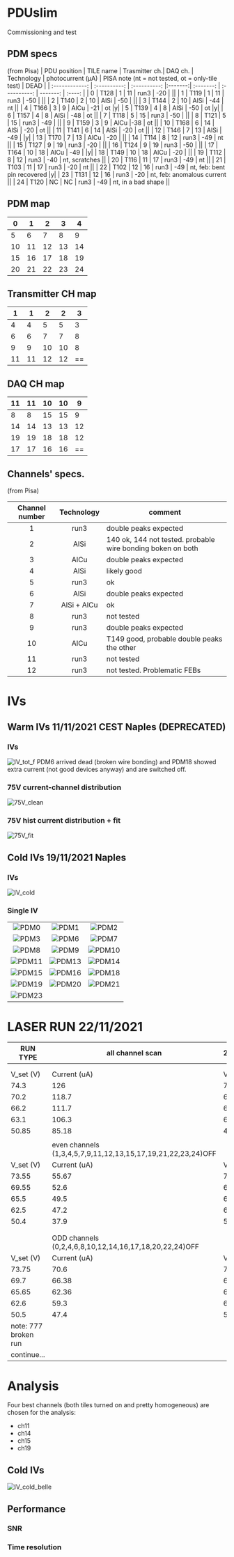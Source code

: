 # PDUslim
Commissioning and test


## PDM specs
(from Pisa)
| PDU position   | TILE name    | Trasmitter ch.| DAQ ch. | Technology |  photocurrent (μA) | PISA note (nt = not tested, ot = only-tile test) | DEAD |
| :------------: | :----------: | :----------:  |:-------:| :-------: | :----------: | -------: | :----: |
| 0 | T128 | 1 | 11 | run3 | -20 | ||
| 1 | T119 | 1 | 11 | run3 | -50 | ||
| 2 | T140 | 2 | 10 | AlSi | -50 | ||
| 3 | T144 | 2 | 10 | AlSi | -44 | nt ||
| 4 | T166 | 3 | 9 | AlCu | -21 | ot |y|
| 5 | T139 | 4 | 8 | AlSi | -50 | ot |y|
| 6 |  T157 | 4 | 8 | AlSi | -48 | ot ||
| 7 |  T118 | 5 | 15 | run3 | -50 | ||
| 8 |  T121 | 5 | 15 | run3 | -49 | ||
| 9 |  T159 | 3 | 9 | AlCu |-38 | ot ||
| 10 |  T168 | 6 | 14 | AlSi | -20 | ot ||
| 11 | T141 | 6 | 14 | AlSi | -20 | ot ||
| 12 | T146 | 7 | 13 | AlSi | -49 | |y|
| 13 | T170 | 7 | 13 | AlCu | -20 | ||
| 14 | T114 | 8 | 12 | run3 | -49 | nt ||
| 15 | T127 | 9 | 19 | run3 | -20 | ||
| 16 | T124 | 9 | 19 | run3 | -50 | ||
| 17 | T164 | 10 | 18 | AlCu | -49 | |y|
| 18 | T149 | 10 | 18 | AlCu | -20 | ||
| 19 | T112 | 8 | 12 | run3 | -40 | nt, scratches ||
| 20 | T116 | 11 | 17 | run3 | -49 | nt ||
| 21 | T103 | 11 | 17 | run3 | -20 | nt ||
| 22 | T102 | 12 | 16 | run3 | -49 | nt, feb: bent pin recovered |y|
| 23 | T131 | 12 | 16 | run3 | -20 | nt, feb: anomalous current ||
| 24 | T120 | NC | NC | run3 | -49 | nt, in a bad shape ||


## PDM map
| 0 | 1 | 2 | 3 | 4 |
|---|---|---|---|---|
| 5 | 6 | 7 | 8 | 9 |
| 10 | 11 | 12 | 13 | 14 |
| 15 | 16 | 17 | 18 | 19 |
| 20 | 21 | 22 | 23 | 24 |
## Transmitter CH map
| 1 | 1 | 2 | 2 | 3 |
|---|---|---|---|---|
| 4| 4 | 5 | 5 | 3 |
| 6 | 6 | 7 | 7 | 8 |
| 9 | 9 | 10 | 10 | 8 |
| 11 | 11 | 12 | 12 | == |
## DAQ CH map
| 11 | 11 | 10 | 10 | 9|
|---|---|---|---|---|
| 8 | 8 | 15 | 15 | 9 |
| 14 | 14 | 13 | 13 | 12 |
| 19 | 19 | 18 | 18 | 12 |
| 17 | 17 | 16 | 16 | == |



## Channels' specs.
(from Pisa)

| Channel number | Technology | comment |
| :------------: | :----------: | ------- |
| 1 | run3 | double peaks expected |
| 2 | AlSi | 140 ok, 144 not tested. probable wire bonding boken on both |
| 3 | AlCu | double peaks expected |
| 4 | AlSi | likely good |
| 5 | run3 | ok |
| 6 | AlSi | double peaks expected |
| 7 | AlSi + AlCu | ok
| 8 | run3 | not tested |
| 9 | run3 | double peaks expected |
| 10 | AlCu | T149 good, probable double peaks the other |
| 11 | run3 | not tested |
| 12 | run3 | not tested. Problematic FEBs |


# IVs
## Warm IVs 11/11/2021 CEST Naples (DEPRECATED)
### IVs
![IV_tot_f](https://user-images.githubusercontent.com/75016958/142066592-ef2d97b7-2da4-4fd5-bd7c-880adddacea6.png)
PDM6 arrived dead (broken wire bonding) and PDM18 showed extra current (not good devices anyway) and are switched off.
 
 ### 75V current-channel distribution
 
![75V_clean](https://user-images.githubusercontent.com/75016958/142195353-16a2addb-9ea2-4c2a-b891-231829dff24e.png)


### 75V hist current distribution + fit
![75V_fit](https://user-images.githubusercontent.com/75016958/142198595-9931e6f6-344f-4140-92be-074ed490c8da.png)

## Cold IVs 19/11/2021 Naples
### IVs
![IV_cold](https://user-images.githubusercontent.com/75016958/142669048-33d58dbc-8304-46be-ae72-e36a4fc70999.png)
### Single IV

||||
|:--:|:--:|:--:|
|![PDM0](https://user-images.githubusercontent.com/75016958/142742247-cc8a2b89-13d9-4a60-8241-958f789bb455.png)|![PDM1](https://user-images.githubusercontent.com/75016958/142742249-8f68f101-7511-4b72-9884-e6506adba173.png)|![PDM2](https://user-images.githubusercontent.com/75016958/142742255-f8130bc6-6604-493d-b992-22169329c226.png)|
|![PDM3](https://user-images.githubusercontent.com/75016958/142742277-63f8011f-49f3-4c21-8da1-e7def1236561.png)|![PDM6](https://user-images.githubusercontent.com/75016958/142742280-3c95cf8d-f726-4aec-b52a-ea1ff6a5c1a7.png)|![PDM7](https://user-images.githubusercontent.com/75016958/142742284-5ef54602-d986-4b72-a9b9-472dbb064008.png)|
|![PDM8](https://user-images.githubusercontent.com/75016958/142742287-bd2eab00-1f93-4f53-bf54-772a92090f91.png)|![PDM9](https://user-images.githubusercontent.com/75016958/142742292-d0a927ae-dd6f-426e-9a79-4483a5c95694.png)|![PDM10](https://user-images.githubusercontent.com/75016958/142742295-d435268b-4aef-4595-b215-6ca2bce1d4b2.png)|
|![PDM11](https://user-images.githubusercontent.com/75016958/142742297-a32985e9-e8a0-4241-8c21-97d6ffa2b6fd.png)|![PDM13](https://user-images.githubusercontent.com/75016958/142742305-c69b168c-1ed2-4980-bf0c-4546713f499c.png)|![PDM14](https://user-images.githubusercontent.com/75016958/142742310-eb05279c-6a66-4436-9ead-39ad08045673.png)|
|![PDM15](https://user-images.githubusercontent.com/75016958/142742316-cbe2c836-7bd7-4aaa-9f9d-7b15afbe004e.png)|![PDM16](https://user-images.githubusercontent.com/75016958/142742318-332c6ae4-8d66-4feb-8143-b8f9f6c4f177.png)|![PDM18](https://user-images.githubusercontent.com/75016958/142742320-166e3c45-9e58-425e-9cc1-bf4afb5b0f9d.png)|
|![PDM19](https://user-images.githubusercontent.com/75016958/142742324-c436abf5-6b4f-4b4d-9b3d-80c736cf6a9f.png)|![PDM20](https://user-images.githubusercontent.com/75016958/142742326-34f62f55-bb3a-45a6-a5b7-f8b97d3dc182.png)|![PDM21](https://user-images.githubusercontent.com/75016958/142742331-2d92e358-97c9-4b3f-9134-40d19d89bf5e.png)|
|![PDM23](https://user-images.githubusercontent.com/75016958/142742333-fc37cc3f-b4b2-4840-adf9-0d9a0e273f94.png)||

# LASER RUN 22/11/2021

| RUN TYPE             | all channel scan                                             | 22/11/2021 |      |          |
| -------------------- | ------------------------------------------------------------ | ---------- | ---- | -------- |
|                      |                                                              |            |      |          |  |
|                      |                                                              |            |      |          |  |
| V\_set (V)           | Current (uA)                                                 | V\_real (V)| RUN# | VoV (V)  | ev. number |
| 74.3                 | 126                                                          | 73.04      | 765  | 9.02     | 100k |
| 70.2                 | 118.7                                                        | 69.013     | 766  | 7.0065   | 113k |
| 66.2                 | 111.7                                                        | 65.083     | 767  | 5.0415   | 115k |
| 63.1                 | 106.3                                                        | 62.037     | 768  | 3.5185   | 113k |
| 50.85                | 85.18                                                        | 49.9982    | 769  | \-2.5009 | 113k |
|                      |                                                              |            |      |          |  |
|                      | even channels (1,3,4,5,7,9,11,12,13,15,17,19,21,22,23,24)OFF |            |      |          |  |
| V\_set (V)           | Current (uA)                                                 | V\_real (V)| RUN# | VoV (V)  | ev. number |
| 73.55                | 55.67                                                        | 72.9933    | 774  | 8.99665  | 111k |
| 69.55                | 52.6                                                         | 69.024     | 773  | 7.012    | 102k |
| 65.5                 | 49.5                                                         | 65.005     | 772  | 5.0025   | 111k |
| 62.5                 | 47.2                                                         | 62.028     | 771  | 3.514    | 112k |
| 50.4                 | 37.9                                                         | 50.021     | 770  | \-2.4895 | 112k |
|                      |                                                              |            |      |          |  |
|                      |                                                              |            |      |          |  |
|                      | ODD channels (0,2,4,6,8,10,12,14,16,17,18,20,22,24)OFF       |            |      |          |  |
| V\_set (V)           | Current (uA)                                                 | V\_real (V)| RUN# | VoV (V)  | ev. number |
| 73.75                | 70.6                                                         | 73.044     | 780  | 9.022    | 113k |
| 69.7                 | 66.38                                                        | 69.0362    | 779  | 7.0181   | 112k |
| 65.65                | 62.36                                                        | 65.0264    | 778  | 5.0132   | 112k |
| 62.6                 | 59.3                                                         | 62.007     | 776  | 3.5035   | 112k |
| 50.5                 | 47.4                                                         | 50.026     | 775  | \-2.487  | 112k |
| note: 777 broken run |                                                              |            |      |
|continue...|||


# Analysis
Four best channels (both tiles turned on and pretty homogeneous) are chosen for the analysis:
* ch11
* ch14
* ch15
* ch19

## Cold IVs

![IV_cold_belle](https://user-images.githubusercontent.com/75016958/143454421-26465230-70f2-48ec-8293-dda4571e80d6.png)

## Performance

### SNR


### Time resolution


